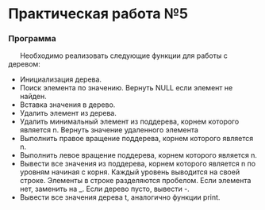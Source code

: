 # Практическая работа №5

### Программа
&nbsp;&nbsp;&nbsp;&nbsp;&nbsp; Необходимо реализовать следующие функции для работы с деревом:
- Инициализация дерева.
- Поиск элемента по значению. Вернуть NULL если элемент не найден.
- Вставка значения в дерево.
- Удалить элемент из дерева.
- Удалить минимальный элемент из поддерева, корнем которого является n. Вернуть значение удаленного элемента
- Выполнить правое вращение поддерева, корнем которого является n.
- Выполнить левое вращение поддерева, корнем которого является n.
- Вывести все значения из поддерева, корнем которого является n по уровням начиная с корня. Каждый уровень выводится на своей строке. Элементы в строке разделяются пробелом. Если элемента нет, заменить на _. Если дерево пусто, вывести -.
- Вывести все значения дерева t, аналогично функции print.
